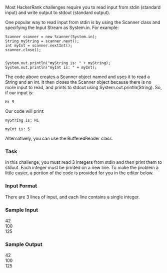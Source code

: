 Most HackerRank challenges require you to read input from stdin (standard input) and write output to stdout (standard output).

One popular way to read input from stdin is by using the Scanner class and specifying the Input Stream as System.in. For example:

```
Scanner scanner = new Scanner(System.in);
String myString = scanner.next();
int myInt = scanner.nextInt();
scanner.close();


System.out.println("myString is: " + myString);
System.out.println("myInt is: " + myInt);
```

The code above creates a Scanner object named  and uses it to read a String and an int. It then closes the Scanner object because there is no more input to read, and prints to stdout using System.out.println(String). So, if our input is:

```
Hi 5
```

Our code will print:

```
myString is: Hi

myInt is: 5
```

Alternatively, you can use the BufferedReader class.

### Task

In this challenge, you must read $3$ integers from stdin and then print them to stdout. Each integer must be printed on a new line. To make the problem a little easier, a portion of the code is provided for you in the editor below.

### Input Format

There are $3$ lines of input, and each line contains a single integer.

### Sample Input

42\
100\
125

### Sample Output

42\
100\
125